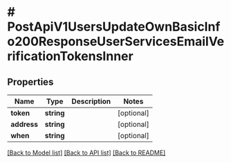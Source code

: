 # # PostApiV1UsersUpdateOwnBasicInfo200ResponseUserServicesEmailVerificationTokensInner

## Properties

Name | Type | Description | Notes
------------ | ------------- | ------------- | -------------
**token** | **string** |  | [optional]
**address** | **string** |  | [optional]
**when** | **string** |  | [optional]

[[Back to Model list]](../../README.md#models) [[Back to API list]](../../README.md#endpoints) [[Back to README]](../../README.md)

